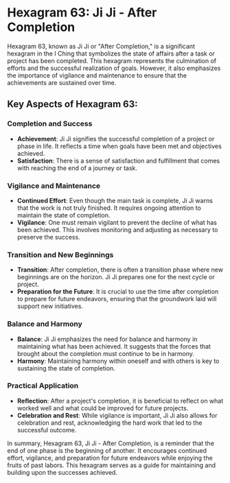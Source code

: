 # Hexagram 63: Ji Ji - After Completion

Hexagram 63, known as Ji Ji or "After Completion," is a significant hexagram in the I Ching that symbolizes the state of affairs after a task or project has been completed. This hexagram represents the culmination of efforts and the successful realization of goals. However, it also emphasizes the importance of vigilance and maintenance to ensure that the achievements are sustained over time.

## Key Aspects of Hexagram 63:

### Completion and Success
- **Achievement**: Ji Ji signifies the successful completion of a project or phase in life. It reflects a time when goals have been met and objectives achieved.
- **Satisfaction**: There is a sense of satisfaction and fulfillment that comes with reaching the end of a journey or task.

### Vigilance and Maintenance
- **Continued Effort**: Even though the main task is complete, Ji Ji warns that the work is not truly finished. It requires ongoing attention to maintain the state of completion.
- **Vigilance**: One must remain vigilant to prevent the decline of what has been achieved. This involves monitoring and adjusting as necessary to preserve the success.

### Transition and New Beginnings
- **Transition**: After completion, there is often a transition phase where new beginnings are on the horizon. Ji Ji prepares one for the next cycle or project.
- **Preparation for the Future**: It is crucial to use the time after completion to prepare for future endeavors, ensuring that the groundwork laid will support new initiatives.

### Balance and Harmony
- **Balance**: Ji Ji emphasizes the need for balance and harmony in maintaining what has been achieved. It suggests that the forces that brought about the completion must continue to be in harmony.
- **Harmony**: Maintaining harmony within oneself and with others is key to sustaining the state of completion.

### Practical Application
- **Reflection**: After a project's completion, it is beneficial to reflect on what worked well and what could be improved for future projects.
- **Celebration and Rest**: While vigilance is important, Ji Ji also allows for celebration and rest, acknowledging the hard work that led to the successful outcome.

In summary, Hexagram 63, Ji Ji - After Completion, is a reminder that the end of one phase is the beginning of another. It encourages continued effort, vigilance, and preparation for future endeavors while enjoying the fruits of past labors. This hexagram serves as a guide for maintaining and building upon the successes achieved.

